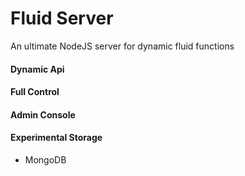 # Fluid Server
An ultimate NodeJS server for dynamic fluid functions

#### Dynamic Api
#### Full Control
#### Admin Console
#### Experimental Storage
- MongoDB 